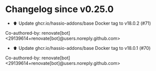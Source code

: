 # Changelog since v0.25.0
- ⬆️ Update ghcr.io/hassio-addons/base Docker tag to v18.0.2 (#71)

Co-authored-by: renovate[bot] <29139614+renovate[bot]@users.noreply.github.com> 
- ⬆️ Update ghcr.io/hassio-addons/base Docker tag to v18.0.1 (#70)

Co-authored-by: renovate[bot] <29139614+renovate[bot]@users.noreply.github.com> 
